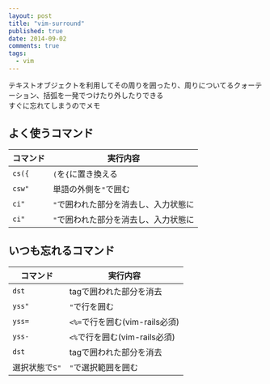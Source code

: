 ```yaml
---
layout: post
title: "vim-surround"
published: true
date: 2014-09-02
comments: true
tags:
  - vim
---
```


テキストオブジェクトを利用してその周りを囲ったり、周りについてるクォーテーション、括弧を一発でつけたり外したりできる  
すぐに忘れてしまうのでメモ

## よく使うコマンド

|コマンド|実行内容
|--------|--------
|`cs({`  | `(`を`{`に置き換える
|`csw"`  | 単語の外側を`"`で囲む
|`ci"`   | `"`で囲われた部分を消去し、入力状態に
|`ci"`   | `"`で囲われた部分を消去し、入力状態に

## いつも忘れるコマンド

|コマンド|実行内容
|--------|--------
|`dst`   | tagで囲われた部分を消去
|`yss"`  | `"`で行を囲む
|`yss=`  | `<%=`で行を囲む(vim-rails必須)
|`yss-`  | `<%`で行を囲む(vim-rails必須)
|`dst`   | tagで囲われた部分を消去
|選択状態で`S"`| `"`で選択範囲を囲む
